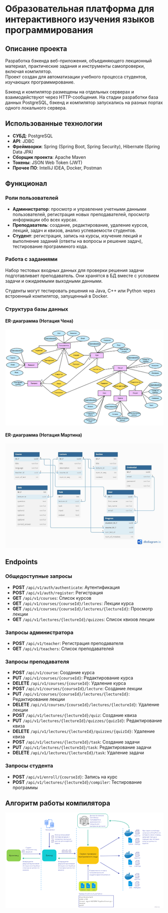 # Образовательная платформа для интерактивного изучения языков программирования

## Описание проекта

Разработка бэкенда веб-приложения, объединяющего лекционный материал, практические задания и инструменты самопроверки, включая компилятор.  
Проект создан для автоматизации учебного процесса студентов, изучающих программирование.

Бэкенд и компилятор размещены на отдельных серверах и взаимодействуют через HTTP-сообщения. На стадии разработки база данных PostgreSQL, бэкенд и компилятор запускались на разных портах одного локального сервера.

## Использованные технологии

- **СУБД**: PostgreSQL
- **API**: JDBC
- **Фреймворки**: Spring (Spring Boot, Spring Security), Hibernate (Spring Data JPA)
- **Сборщик проекта**: Apache Maven
- **Токены**: JSON Web Token (JWT)
- **Прочее ПО**: IntelliJ IDEA, Docker, Postman

## Функционал

### Роли пользователей

- **Администратор**: просмотр и управление учетными данными пользователей, регистрация новых преподавателей, просмотр информации обо всех курсах.
- **Преподаватель**: создание, редактирование, удаление курсов, лекций, задач и квизов, анализ успеваемости студентов.
- **Студент**: регистрация, запись на курсы, изучение лекций и выполнение заданий (ответы на вопросы и решение задач), тестирование программного кода.

### Работа с заданиями

Набор тестовых входных данных для проверки решения задачи подготавливает преподаватель.
Они хранятся в БД вместе с условием задачи и ожидаемыми выходными данными.

Студенты могут тестировать решения на Java, C++ или Python через встроенный компилятор, запущенный в Docker.

### Структура базы данных

#### ER-диаграмма (Нотация Чена)

![ER-диаграмма Чена](ER-diagram-chen.png)

#### ER-диаграмма (Нотация Мартина)

![ER-диаграмма Мартина](ER-diagram-martin.png)

## Endpoints

### Общедоступные запросы
- **POST** `/api/v1/auth/authenticate`: Аутентификация
- **POST** `/api/v1/auth/register`: Регистрация
- **GET** `/api/v1/courses`: Список курсов
- **GET** `/api/v1/courses/{courseId}/lectures`: Лекции курса
- **GET** `/api/v1/courses/{courseId}/lectures/{lectureId}`: Просмотр лекции
- **GET** `/api/v1/lectures/{lectureId}/quizzes`: Список квизов лекции

### Запросы администратора
- **POST** `/api/v1/teacher`: Регистрация преподавателя
- **GET** `/api/v1/teachers`: Список преподавателей

### Запросы преподавателя
- **POST** `/api/v1/course`: Создание курса
- **PUT** `/api/v1/courses/{courseId}`: Редактирование курса
- **DELETE** `/api/v1/courses/{courseId}`: Удаление курса
- **POST** `/api/v1/courses/{courseId}/lecture`: Создание лекции
- **PUT** `/api/v1/courses/{courseId}/lectures/{lectureId}`: Редактирование лекции
- **DELETE** `/api/v1/courses/{courseId}/lectures/{lectureId}`: Удаление лекции
- **POST** `/api/v1/lectures/{lectureId}/quiz`: Создание квиза
- **PUT** `/api/v1/lectures/{lectureId}/quizzes/{quizId}`: Редактирование квиза
- **DELETE** `/api/v1/lectures/{lectureId}/quizzes/{quizId}`: Удаление квиза
- **POST** `/api/v1/lectures/{lectureId}/task`: Создание задачи
- **PUT** `/api/v1/lectures/{lectureId}/task`: Редактирование задачи
- **DELETE** `/api/v1/lectures/{lectureId}/task`: Удаление задачи

### Запросы студента
- **POST** `/api/v1/enroll/{courseId}`: Запись на курс
- **POST** `/api/v1/lectures/{lectureId}/compiler`: Тестирование программы

## Алгоритм работы компилятора

![Алгоритм работы компилятора](compiler-algorithm.png)

